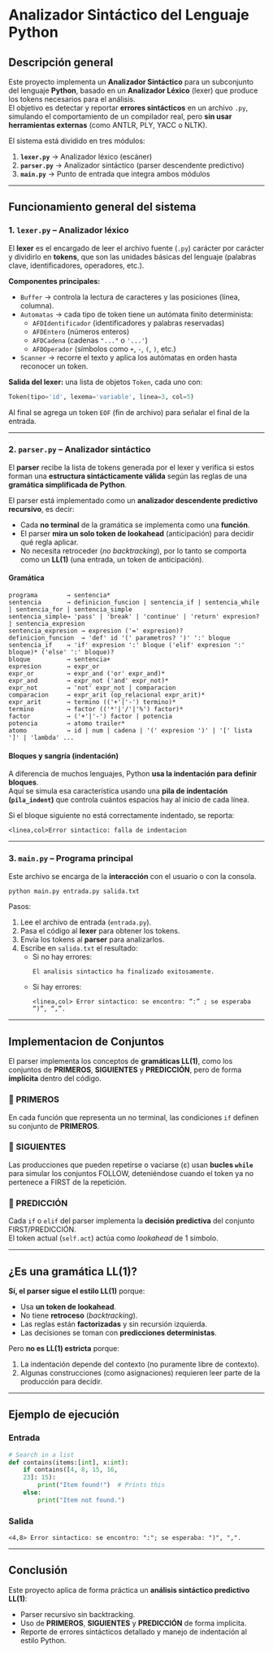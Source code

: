 # Analizador Sintáctico del Lenguaje Python

## Descripción general

Este proyecto implementa un **Analizador Sintáctico** para un subconjunto del lenguaje **Python**, basado en un **Analizador Léxico** (lexer) que produce los tokens necesarios para el análisis.  
El objetivo es detectar y reportar **errores sintácticos** en un archivo `.py`, simulando el comportamiento de un compilador real, pero **sin usar herramientas externas** (como ANTLR, PLY, YACC o NLTK).

El sistema está dividido en tres módulos:
1. **`lexer.py`** → Analizador léxico (escáner)
2. **`parser.py`** → Analizador sintáctico (parser descendente predictivo)
3. **`main.py`** → Punto de entrada que integra ambos módulos

---

## Funcionamiento general del sistema

### 1. `lexer.py` – Analizador léxico

El **lexer** es el encargado de leer el archivo fuente (`.py`) carácter por carácter y dividirlo en **tokens**, que son las unidades básicas del lenguaje (palabras clave, identificadores, operadores, etc.).

**Componentes principales:**
- `Buffer` → controla la lectura de caracteres y las posiciones (línea, columna).
- `Automatas` → cada tipo de token tiene un autómata finito determinista:
  - `AFDIdentificador` (identificadores y palabras reservadas)
  - `AFDEntero` (números enteros)
  - `AFDCadena` (cadenas `"..."` o `'...'`)
  - `AFDOperador` (símbolos como `+`, `-`, `(`, `)`, etc.)
- `Scanner` → recorre el texto y aplica los autómatas en orden hasta reconocer un token.

**Salida del lexer:** una lista de objetos `Token`, cada uno con:
```python
Token(tipo='id', lexema='variable', linea=3, col=5)
```

Al final se agrega un token `EOF` (fin de archivo) para señalar el final de la entrada.

---

### 2. `parser.py` – Analizador sintáctico

El **parser** recibe la lista de tokens generada por el lexer y verifica si estos forman una **estructura sintácticamente válida** según las reglas de una **gramática simplificada de Python**.

El parser está implementado como un **analizador descendente predictivo recursivo**, es decir:
- Cada **no terminal** de la gramática se implementa como una **función**.
- El parser **mira un solo token de lookahead** (anticipación) para decidir qué regla aplicar.
- No necesita retroceder (*no backtracking*), por lo tanto se comporta como un **LL(1)** (una entrada, un token de anticipación).

#### Gramática
```
programa        → sentencia*
sentencia       → definicion_funcion | sentencia_if | sentencia_while | sentencia_for | sentencia_simple
sentencia_simple→ 'pass' | 'break' | 'continue' | 'return' expresion? | sentencia_expresion
sentencia_expresion → expresion ('=' expresion)?
definicion_funcion  → 'def' id '(' parametros? ')' ':' bloque
sentencia_if    → 'if' expresion ':' bloque ('elif' expresion ':' bloque)* ('else' ':' bloque)?
bloque          → sentencia+
expresion       → expr_or
expr_or         → expr_and ('or' expr_and)*
expr_and        → expr_not ('and' expr_not)*
expr_not        → 'not' expr_not | comparacion
comparacion     → expr_arit (op_relacional expr_arit)*
expr_arit       → termino (('+'|'-') termino)*
termino         → factor (('*'|'/'|'%') factor)*
factor          → ('+'|'-') factor | potencia
potencia        → atomo trailer*
atomo           → id | num | cadena | '(' expresion ')' | '[' lista ']' | 'lambda' ...
```

#### Bloques y sangría (indentación)
A diferencia de muchos lenguajes, Python **usa la indentación para definir bloques**.  
Aquí se simula esa característica usando una **pila de indentación (`pila_indent`)** que controla cuántos espacios hay al inicio de cada línea.

Si el bloque siguiente no está correctamente indentado, se reporta:
```
<linea,col>Error sintactico: falla de indentacion
```

---

### 3. `main.py` – Programa principal

Este archivo se encarga de la **interacción** con el usuario o con la consola.

```bash
python main.py entrada.py salida.txt
```

Pasos:
1. Lee el archivo de entrada (`entrada.py`).
2. Pasa el código al **lexer** para obtener los tokens.
3. Envía los tokens al **parser** para analizarlos.
4. Escribe en `salida.txt` el resultado:
   - Si no hay errores:  
     ```
     El analisis sintactico ha finalizado exitosamente.
     ```
   - Si hay errores:
     ```
     <linea,col> Error sintactico: se encontro: “:” ; se esperaba “)”, “,”.
     ```

---

## Implementacion de Conjuntos

El parser implementa los conceptos de **gramáticas LL(1)**, como los conjuntos de **PRIMEROS**, **SIGUIENTES** y **PREDICCIÓN**, pero de forma **implícita** dentro del código.

### 🔹 PRIMEROS
En cada función que representa un no terminal, las condiciones `if` definen su conjunto de **PRIMEROS**.

### 🔹 SIGUIENTES
Las producciones que pueden repetirse o vaciarse (ε) usan **bucles `while`** para simular los conjuntos FOLLOW, deteniéndose cuando el token ya no pertenece a FIRST de la repetición.

### 🔹 PREDICCIÓN
Cada `if` o `elif` del parser implementa la **decisión predictiva** del conjunto FIRST/PREDICCIÓN.  
El token actual (`self.act`) actúa como *lookahead* de 1 símbolo.

---

## ¿Es una gramática LL(1)?

**Sí, el parser sigue el estilo LL(1)** porque:
- Usa **un token de lookahead**.
- No tiene **retroceso** (*backtracking*).
- Las reglas están **factorizadas** y sin recursión izquierda.
- Las decisiones se toman con **predicciones deterministas**.

Pero **no es LL(1) estricta** porque:
1. La indentación depende del contexto (no puramente libre de contexto).
2. Algunas construcciones (como asignaciones) requieren leer parte de la producción para decidir.

---

## Ejemplo de ejecución

### Entrada
```python
# Search in a list
def contains(items:[int], x:int):
    if contains([4, 8, 15, 16,
    23]: 15):
        print("Item found!")  # Prints this
    else:
        print("Item not found.")
```

### Salida
```
<4,8> Error sintactico: se encontro: ":"; se esperaba: ")", ",".
```

---

## Conclusión

Este proyecto aplica de forma práctica un **análisis sintáctico predictivo LL(1)**:
- Parser recursivo sin backtracking.
- Uso de **PRIMEROS**, **SIGUIENTES** y **PREDICCIÓN** de forma implicita.
- Reporte de errores sintácticos detallado y manejo de indentación al estilo Python.
